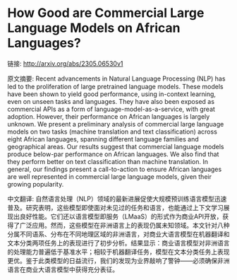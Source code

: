 # How Good are Commercial Large Language Models on African Languages?

链接: http://arxiv.org/abs/2305.06530v1

原文摘要:
Recent advancements in Natural Language Processing (NLP) has led to the
proliferation of large pretrained language models. These models have been shown
to yield good performance, using in-context learning, even on unseen tasks and
languages. They have also been exposed as commercial APIs as a form of
language-model-as-a-service, with great adoption. However, their performance on
African languages is largely unknown. We present a preliminary analysis of
commercial large language models on two tasks (machine translation and text
classification) across eight African languages, spanning different language
families and geographical areas. Our results suggest that commercial language
models produce below-par performance on African languages. We also find that
they perform better on text classification than machine translation. In
general, our findings present a call-to-action to ensure African languages are
well represented in commercial large language models, given their growing
popularity.

中文翻译:
自然语言处理（NLP）领域的最新进展促使大规模预训练语言模型迅速普及。研究表明，这些模型即使面对未见过的任务和语言，也能通过上下文学习展现出良好性能。它们还以语言模型即服务（LMaaS）的形式作为商业API开放，获得了广泛应用。然而，这些模型在非洲语言上的表现仍属未知领域。本文针对八种分属不同语系、分布在不同地理区域的非洲语言，对商业大语言模型在机器翻译和文本分类两项任务上的表现进行了初步分析。结果显示：商业语言模型对非洲语言的处理能力普遍低于基准水平；相较于机器翻译任务，模型在文本分类任务上表现更优。鉴于此类模型的日益流行，我们的发现为业界敲响了警钟——必须确保非洲语言在商业大语言模型中获得充分表征。
